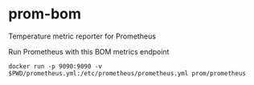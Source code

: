 # prom-bom
Temperature metric reporter for Prometheus

Run Prometheus with this BOM metrics endpoint

```
docker run -p 9090:9090 -v $PWD/prometheus.yml:/etc/prometheus/prometheus.yml prom/prometheus
```